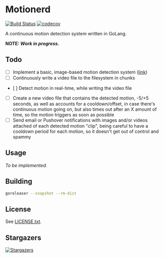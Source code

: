 # Motionerd

[![Build Status](https://travis-ci.org/Didstopia/motionerd.svg?branch=master)](https://travis-ci.org/Didstopia/motionerd)
[![codecov](https://codecov.io/gh/Didstopia/motionerd/branch/master/graph/badge.svg)](https://codecov.io/gh/Didstopia/motionerd)

A continuous motion detection system written in GoLang.

**NOTE: _Work in progress._**

## Todo

- [ ] Implement a basic, image-based motion detection system ([link](https://remy.io/blog/how-ive-created-an-intruder-detector-part-2/))
- [ ] Continuously write a video file to the filesystem in chunks
- [ ] Detect motion in real-time, while writing the video file
- [ ] Create a new video file that contains the detected motion, -5/+5 seconds, as well as accounts for a cooldown/offset, in case there's continuous motion going on, but also times out after an X amount of time, so the motion triggers as soon as possible
- [ ] Send email or Pushover notifications with images and/or videos attached of each detected motion "clip", being careful to have a cooldown period for each motion, so it doesn't get out of control and spammy

## Usage

_To be implemented._

## Building

```sh
goreleaser --snapshot --rm-dist
```

## License

See [LICENSE.txt](LICENSE.txt).

## Stargazers

[![Stargazers](https://starcharts.herokuapp.com/Didstopia/motionerd.svg)](https://starcharts.herokuapp.com/Didstopia/motionerd)
